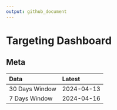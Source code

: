 ```yaml
---
output: github_document
---
```


# Targeting Dashboard



## Meta


|Data           |Latest     |
|:--------------|:----------|
|30 Days Window |2024-04-13 |
|7 Days Window  |2024-04-16 |

